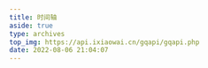 ```yaml
---
title: 时间轴
aside: true
type: archives
top_img: https://api.ixiaowai.cn/gqapi/gqapi.php
date: 2022-08-06 21:04:07
---
```


